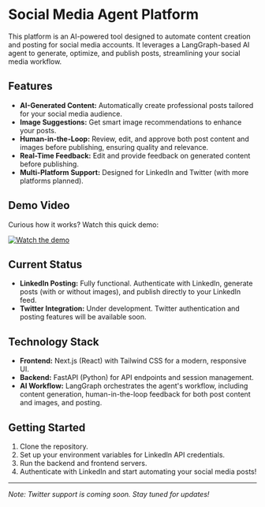 # Social Media Agent Platform

This platform is an AI-powered tool designed to automate content creation and posting for social media accounts. It leverages a LangGraph-based AI agent to generate, optimize, and publish posts, streamlining your social media workflow.

## Features
- **AI-Generated Content:** Automatically create professional posts tailored for your social media audience.
- **Image Suggestions:** Get smart image recommendations to enhance your posts.
- **Human-in-the-Loop:** Review, edit, and approve both post content and images before publishing, ensuring quality and relevance.
- **Real-Time Feedback:** Edit and provide feedback on generated content before publishing.
- **Multi-Platform Support:** Designed for LinkedIn and Twitter (with more platforms planned).

## Demo Video

Curious how it works? Watch this quick demo:

[![Watch the demo](https://img.youtube.com/vi/HFNXlEpLBMY/0.jpg)](https://www.youtube.com/watch?v=HFNXlEpLBMY)


## Current Status
- **LinkedIn Posting:** Fully functional. Authenticate with LinkedIn, generate posts (with or without images), and publish directly to your LinkedIn feed.
- **Twitter Integration:** Under development. Twitter authentication and posting features will be available soon.

## Technology Stack
- **Frontend:** Next.js (React) with Tailwind CSS for a modern, responsive UI.
- **Backend:** FastAPI (Python) for API endpoints and session management.
- **AI Workflow:** LangGraph orchestrates the agent's workflow, including content generation, human-in-the-loop feedback for both post content and images, and posting.

## Getting Started
1. Clone the repository.
2. Set up your environment variables for LinkedIn API credentials.
3. Run the backend and frontend servers.
4. Authenticate with LinkedIn and start automating your social media posts!

---

*Note: Twitter support is coming soon. Stay tuned for updates!*
